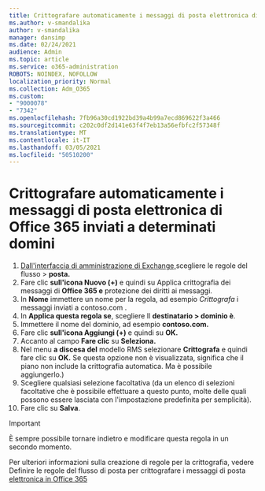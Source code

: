 ```yaml
---
title: Crittografare automaticamente i messaggi di posta elettronica di Office 365 inviati a determinati domini
ms.author: v-smandalika
author: v-smandalika
manager: dansimp
ms.date: 02/24/2021
audience: Admin
ms.topic: article
ms.service: o365-administration
ROBOTS: NOINDEX, NOFOLLOW
localization_priority: Normal
ms.collection: Adm_O365
ms.custom:
- "9000078"
- "7342"
ms.openlocfilehash: 7fb96a30cd1922bd39a4b99a7ecd869622f3a466
ms.sourcegitcommit: c202c0df2d141e63f4f7eb13a56efbfc2f57348f
ms.translationtype: MT
ms.contentlocale: it-IT
ms.lasthandoff: 03/05/2021
ms.locfileid: "50510200"
---
```

# <a name="automatically-encrypt-office-365-email-messages-sent-to-certain-domains"></a>Crittografare automaticamente i messaggi di posta elettronica di Office 365 inviati a determinati domini

1. [Dall'interfaccia di amministrazione di Exchange,](https://outlook.office365.com/ecp/)scegliere le regole del flusso > **posta.** 
2. Fare clic **sull'icona Nuovo (+)** e quindi su Applica crittografia dei messaggi di **Office 365 e** protezione dei diritti ai messaggi.
3. In **Nome** immettere un nome per la regola, ad esempio *Crittografa* i messaggi inviati a contoso.com .
4. In **Applica questa regola se**, scegliere Il **destinatario > dominio è**. 
5. Immettere il nome del dominio, ad esempio **contoso.com.**
6. Fare clic **sull'icona Aggiungi (+)** e quindi su **OK.**
7. Accanto al campo **Fare clic** su **Seleziona.** 
8. Nel menu **a discesa del** modello RMS selezionare **Crittografa** e quindi fare clic su **OK.** Se questa opzione non è visualizzata, significa che il piano non include la crittografia automatica. Ma è possibile aggiungerlo.)
9. Scegliere qualsiasi selezione facoltativa (da un elenco di selezioni facoltative che è possibile effettuare a questo punto, molte delle quali possono essere lasciata con l'impostazione predefinita per semplicità).
10. Fare clic su **Salva**.

> [!IMPORTANT]
> È sempre possibile tornare indietro e modificare questa regola in un secondo momento.

Per ulteriori informazioni sulla creazione di regole per la crittografia, vedere Definire le regole del flusso di posta per crittografare i messaggi di posta [elettronica in Office 365](https://docs.microsoft.com/microsoft-365/compliance/define-mail-flow-rules-to-encrypt-email)
